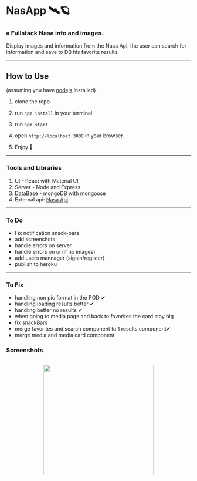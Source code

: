 # NasApp 🛰🪐

### a Fullstack Nasa info and images.

Display images and information from the Nasa Api. the user can search for information and save to DB his favorite results.

---

## How to Use

(assuming you have [nodejs](https://nodejs.org/en/) installed)

1. clone the repo

2. run `npm install` in your terminal

3. run `npm start`

4. open `http://localhost:3000` in your browser.
5. Enjoy 🚀

---

### Tools and Libraries

1. UI - React with Material UI
2. Server - Node and Express
3. DataBase - mongoDB with mongoose
4. External api: [Nasa Api](https://api.nasa.gov/)

---

### To Do

- Fix notification snack-bars
- add screenshots
- handle errors on server
- handle errors on ui (if no images)
- add users mannager (signin/register)
- publish to heroku

---

### To Fix

- handling non pic format in the POD ✔
- handling loading results better ✔
- handling better no results ✔
- when going to media page and back to favorites the card stay big
- fix snackBars
- merge favorites and search component to 1 results component✔
- merge media and media card component

### Screenshots

## <p align="center"><img src="" width="300"> </p>
